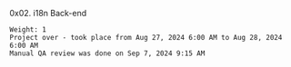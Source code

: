  0x02. i18n
Back-end

    Weight: 1
    Project over - took place from Aug 27, 2024 6:00 AM to Aug 28, 2024 6:00 AM
    Manual QA review was done on Sep 7, 2024 9:15 AM
